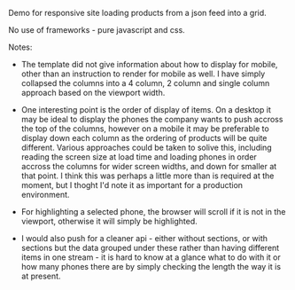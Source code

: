 Demo for responsive site loading products from a json feed into a grid.

No use of frameworks - pure javascript and css.

Notes:

 * The template did not give information about how to display for mobile, other than an instruction to render for mobile as well.
   I have simply collapsed the columns into a 4 column, 2 column and single column approach based on the viewport width.

 * One interesting point is the order of display of items. On a desktop it may be ideal to display the phones the company wants to push accross the top of the columns, however on a mobile it may be preferable to display down each column as the ordering of products will be quite different. Various approaches could be taken to solive this, including reading the screen size at load time and loading phones in order accross the columns for wider screen widths, and down for smaller at that point. I think this was perhaps a little more than is required at the moment, but I thoght I'd note it as important for a production environment. 

* For highlighting a selected phone, the browser will scroll if it is not in the viewport, otherwise it will simply be highlighted.

* I would also push for a cleaner api - either without sections, or with sections but the data grouped under these rather than having different items in one stream - it is hard to know at a glance what to do with it or how many phones there are by simply checking the length the way it is at present.
